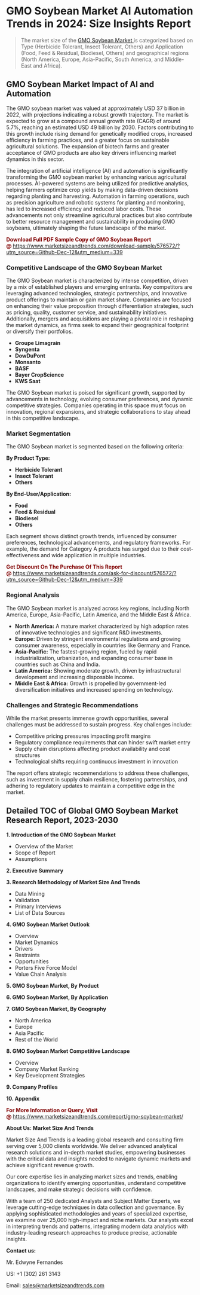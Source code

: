 <H1>GMO Soybean Market AI Automation Trends in 2024: Size Insights Report</H1><blockquote><p>The market size of the <a href="https://www.marketsizeandtrends.com/download-sample/576572/?utm_source=Github-Dec-12&amp;utm_medium=339" target="_blank">GMO Soybean Market </a>is categorized based on Type (Herbicide Tolerant, Insect Tolerant, Others) and Application (Food, Feed & Residual, Biodiesel, Others) and geographical regions (North America, Europe, Asia-Pacific, South America, and Middle-East and Africa).</p></blockquote><p><h2>GMO Soybean Market Impact of AI and Automation</h2><p>The GMO soybean market was valued at approximately USD 37 billion in 2022, with projections indicating a robust growth trajectory. The market is expected to grow at a compound annual growth rate (CAGR) of around 5.7%, reaching an estimated USD 49 billion by 2030. Factors contributing to this growth include rising demand for genetically modified crops, increased efficiency in farming practices, and a greater focus on sustainable agricultural solutions. The expansion of biotech farms and greater acceptance of GMO products are also key drivers influencing market dynamics in this sector.</p><p>The integration of artificial intelligence (AI) and automation is significantly transforming the GMO soybean market by enhancing various agricultural processes. AI-powered systems are being utilized for predictive analytics, helping farmers optimize crop yields by making data-driven decisions regarding planting and harvesting. Automation in farming operations, such as precision agriculture and robotic systems for planting and monitoring, has led to increased efficiency and reduced labor costs. These advancements not only streamline agricultural practices but also contribute to better resource management and sustainability in producing GMO soybeans, ultimately shaping the future landscape of the market.</p></p><p><strong><span style="color: #800000;">Download Full PDF Sample Copy of GMO Soybean Report @</span>&nbsp;</strong><a href="https://www.marketsizeandtrends.com/download-sample/576572/?utm_source=Github-Dec-12&amp;utm_medium=339">https://www.marketsizeandtrends.com/download-sample/576572/?utm_source=Github-Dec-12&amp;utm_medium=339</a></p><h3>Competitive Landscape of the GMO Soybean Market</h3><p>The GMO Soybean market is characterized by intense competition, driven by a mix of established players and emerging entrants. Key competitors are leveraging advanced technologies, strategic partnerships, and innovative product offerings to maintain or gain market share. Companies are focused on enhancing their value proposition through differentiation strategies, such as pricing, quality, customer service, and sustainability initiatives. Additionally, mergers and acquisitions are playing a pivotal role in reshaping the market dynamics, as firms seek to expand their geographical footprint or diversify their portfolios.</p><p><strong><p><ul><li>Groupe Limagrain </li><li> Syngenta </li><li> DowDuPont </li><li> Monsanto </li><li> BASF </li><li> Bayer CropScience </li><li> KWS Saat</p></li></ul></p></strong></p><p>The GMO Soybean market is poised for significant growth, supported by advancements in technology, evolving consumer preferences, and dynamic competitive strategies. Companies operating in this space must focus on innovation, regional expansions, and strategic collaborations to stay ahead in this competitive landscape.</p><h3>Market Segmentation</h3><p>The GMO Soybean market is segmented based on the following criteria:</p><p><strong>By Product Type:</strong></p><p><strong><p><ul><li>Herbicide Tolerant </li><li> Insect Tolerant </li><li> Others</p></li></ul></p></strong></p><p><strong>By End-User/Application:</strong></p><p><strong><p><ul><li>Food </li><li> Feed & Residual </li><li> Biodiesel </li><li> Others</p></li></ul></p></strong></p><p>Each segment shows distinct growth trends, influenced by consumer preferences, technological advancements, and regulatory frameworks. For example, the demand for Category A products has surged due to their cost-effectiveness and wide application in multiple industries.</p><p><strong><span style="color: #800000;">Get Discount On The Purchase Of This Report @&nbsp;</span></strong><a href="https://www.marketsizeandtrends.com/ask-for-discount/576572/?utm_source=Github-Dec-12&amp;utm_medium=339">https://www.marketsizeandtrends.com/ask-for-discount/576572/?utm_source=Github-Dec-12&amp;utm_medium=339</a></p><h3>Regional Analysis</h3><p>The GMO Soybean market is analyzed across key regions, including North America, Europe, Asia-Pacific, Latin America, and the Middle East &amp; Africa.</p><ul><li><strong>North America:</strong> A mature market characterized by high adoption rates of innovative technologies and significant R&amp;D investments.</li><li><strong>Europe:</strong> Driven by stringent environmental regulations and growing consumer awareness, especially in countries like Germany and France.</li><li><strong>Asia-Pacific:</strong> The fastest-growing region, fueled by rapid industrialization, urbanization, and expanding consumer base in countries such as China and India.</li><li><strong>Latin America:</strong> Showing moderate growth, driven by infrastructural development and increasing disposable income.</li><li><strong>Middle East &amp; Africa:</strong> Growth is propelled by government-led diversification initiatives and increased spending on technology.</li></ul><h3>Challenges and Strategic Recommendations</h3><p>While the market presents immense growth opportunities, several challenges must be addressed to sustain progress. Key challenges include:</p><ul><li>Competitive pricing pressures impacting profit margins</li><li>Regulatory compliance requirements that can hinder swift market entry</li><li>Supply chain disruptions affecting product availability and cost structures</li><li>Technological shifts requiring continuous investment in innovation</li></ul><p>The report offers strategic recommendations to address these challenges, such as investment in supply chain resilience, fostering partnerships, and adhering to regulatory updates to maintain a competitive edge in the market.</p><h2>Detailed TOC of Global GMO Soybean Market Research Report, 2023-2030</h2><p><strong>1. Introduction of the GMO Soybean Market</strong></p><ul><li>Overview of the Market</li><li>Scope of Report</li><li>Assumptions&nbsp;</li></ul><p><strong>2. Executive Summary</strong></p><p><strong>3. Research Methodology of <strong>Market Size And Trends</strong></strong></p><ul><li>Data Mining</li><li>Validation</li><li>Primary Interviews</li><li>List of Data Sources&nbsp;</li></ul><p><strong>4. GMO Soybean Market Outlook</strong></p><ul><li>Overview</li><li>Market Dynamics</li><li>Drivers</li><li>Restraints</li><li>Opportunities</li><li>Porters Five Force Model</li><li>Value Chain Analysis&nbsp;</li></ul><p><strong>5. GMO Soybean Market, By Product</strong></p><p><strong>6. GMO Soybean Market, By Application</strong></p><p><strong>7. GMO Soybean Market, By Geography</strong></p><ul><li>North America</li><li>Europe</li><li>Asia Pacific</li><li>Rest of the World&nbsp;</li></ul><p><strong>8. GMO Soybean Market Competitive Landscape</strong></p><ul><li>Overview</li><li>Company Market Ranking</li><li>Key Development Strategies&nbsp;</li></ul><p><strong>9. Company Profiles</strong></p><p><strong>10. Appendix</strong></p><p><strong><span style="color: #800000;">For More Information or Query, Visit @&nbsp;</span></strong><a href="https://www.marketsizeandtrends.com/report/gmo-soybean-market/">https://www.marketsizeandtrends.com/report/gmo-soybean-market/</a></p><p></p><p><strong>About Us:&nbsp;Market Size And Trends</strong></p><p>Market Size And Trends&nbsp;is a leading global research and consulting firm serving over 5,000 clients worldwide. We deliver advanced analytical research solutions and in-depth market studies, empowering businesses with the critical data and insights needed to navigate dynamic markets and achieve significant revenue growth.</p><p>Our core expertise lies in analyzing market sizes and trends, enabling organizations to identify emerging opportunities, understand competitive landscapes, and make strategic decisions with confidence.</p><p>With a team of 250 dedicated Analysts and Subject Matter Experts, we leverage cutting-edge techniques in data collection and governance. By applying sophisticated methodologies and years of specialized expertise, we examine over 25,000 high-impact and niche markets. Our analysts excel in interpreting trends and patterns, integrating modern data analytics with industry-leading research approaches to produce precise, actionable insights.</p><p><strong>Contact us:</strong></p><p>Mr. Edwyne Fernandes</p><p>US: +1 (302) 261 3143</p><p>Email: <a href="mailto:sales@marketsizeandtrends.com">sales@marketsizeandtrends.com</a>&nbsp;</p>
